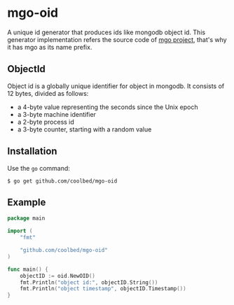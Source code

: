 # mgo-oid
A unique id generator that produces ids like mongodb object id. This generator implementation refers the source code of [mgo project](https://github.com/go-mgo/mgo), that's why it has mgo as its name prefix.

## ObjectId
Object id is a globally unique identifier for object in mongodb. It consists of 12 bytes, divided as follows:
* a 4-byte value representing the seconds since the Unix epoch
* a 3-byte machine identifier
* a 2-byte process id
* a 3-byte counter, starting with a random value

## Installation
Use the `go` command:

	$ go get github.com/coolbed/mgo-oid

## Example
```go
package main

import (
	"fmt"

	"github.com/coolbed/mgo-oid"
)

func main() {
	objectID := oid.NewOID()
	fmt.Println("object id:", objectID.String())
	fmt.Println("object timestamp", objectID.Timestamp())
}
``` 